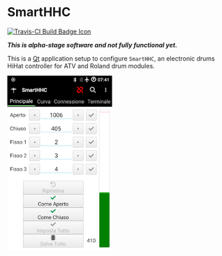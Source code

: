 # SmartHHC

[![Travis-CI Build Badge Icon]](https://travis-ci.com/azdrums/smarthhc)
<!--
[![AppVeyor](https://img.shields.io/appveyor/ci/azdrums/SmartHHC.svg?label=Windows&style=popout&logo=appveyor)](https://ci.appveyor.com/project/AZDrums/SmartHHC)
-->
***This is alpha-stage software and not fully functional yet.***

This is a [Qt] application setup to configure `SmartHHC`,
an electronic drums HiHat controller for ATV and Roland drum modules.

![Screenshot](screenshot.png)

[Travis-CI Build Badge Icon]: https://img.shields.io/travis/com/azdrums/smarthhc.svg?label=Linux&style=popout&logo=travis
[Qt]: https://qt.io
